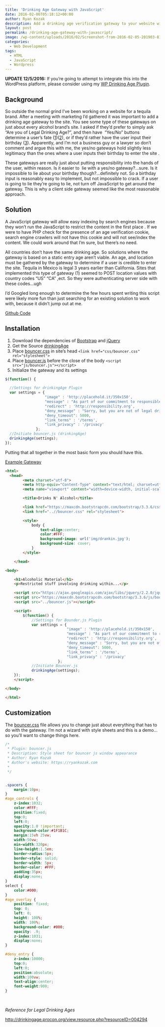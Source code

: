 ```yaml
---
title: 'Drinking Age Gateway with JavaScript'
date: 2016-02-06T05:18:12+00:00
author: Ryan Kozak
description: Add a drinking age verification gateway to your website with JavaScript. Drinking age is determined by visitors actual location.
layout: post
permalink: /drinking-age-gateway-with-javascript/
image: /wp-content/uploads/2016/02/Screenshot-from-2016-02-05-201903-811x510.png
categories:
  - Web Development
tags:
  - HTML
  - JavaScript
  - Wordpress
---
```

**UPDATE 12/5/2016:**
  If you&#8217;re going to attempt to integrate this into the WordPress platform, please consider using my <a href="https://wordpress.org/plugins/wp-drinking-age/" target="_blank">WP Drinking Age Plugin</a>.

## Background

So outside the normal grind I&#8217;ve been working on a website for a tequila brand. After a meeting with marketing I&#8217;d gathered it was important to add a drinking age gateway to the site. You see some type of these gateways on just about every alcohol brand&#8217;s site. I asked if they&#8217;d prefer to simply ask &#8220;Are you of Legal Drinking Age?&#8221;, and then have  &#8220;Yes/No&#8221; buttons determine a user&#8217;s fate (<a href="http://cuervo.com/" target="_blank">1</a>)(<a href="http://www.1800tequila.com/product/silver/" target="_blank">2</a>), or if they&#8217;d rather have the user input their birthday (<a href="http://www.patrontequila.com/age-gate/age-gate.html?origin=%2F&flc=homepage&fln=Post_Homepage_Patron" target="_blank">3</a>). Apparently, and I&#8217;m not a business guy or a lawyer so don&#8217;t comment and argue this with me, the yes/no gateways hold slightly less legitimacy than the ones where a user inputs their birthday to enter the site .

These gateways are really just about putting responsibility into the hands of the user, within reason. Is it easier to  lie with a yes/no gateway?&#8230;sure. Is it impossible to lie about your birthday though?&#8230;definitely not. So a birthday input is reasonably easy to implement, but not impossible to crack. If a user is going to lie they&#8217;re going to lie, not turn off JavaScript to get around the gateway. This is why a client side gateway seemed like the most reasonable approach.

## Solution

A JavaScript gateway will allow easy indexing by search engines because they won&#8217;t run the JavaScript to restrict the content in the first place . If we were to have PHP check for the presence of an age verification cookie,  search engine crawlers will not have this cookie and will not see/index the content. We could work around that I&#8217;m sure, but there&#8217;s no need.

All countries don&#8217;t have the same drinking age. So solutions where the gateway is based on a static entry age aren&#8217;t viable. An age, and location must be gathered by the gateway to determine if a user is credible to enter the site. Tequila in Mexico is legal 3 years earlier than California. Sites that implemented this type of gateway (1) seemed to POST location values with country codes &#8220;US&#8221; &#8220;CA&#8221; ,ect. So they were authenticating server side with these codes&#8230;ugh

I&#8217;d Googled long enough to determine the few hours spent writing this script were likely more fun than just searching for an existing solution to work with, because it didn&#8217;t jump out at me.

<a href="https://github.com/d0n601/drinkingAge" target="_blank">Github Code</a>

## Installation

  1. Download the dependencies of <a href="http://getbootstrap.com/getting-started/" target="_blank">Bootstrap</a> and <a href="https://jquery.com/download/" target="_blank">jQuery</a>
  2. Get the Source <a href="https://github.com/d0n601/drinkingAge/archive/master.zip" target="_blank">drinkingAge</a>
  3. Place <a href="https://raw.githubusercontent.com/d0n601/drinkingAge/master/bouncer.css" target="_blank">bouncer.css</a> in site&#8217;s head `<link href="css/bouncer.css" rel="stylesheet">`
  4. Place <a href="https://raw.githubusercontent.com/d0n601/drinkingAge/master/bouncer.js" target="_blank">bouncer.js</a> before the close of the body `<script src="js/bouncer.js"></script>`
  5. Initialize the gateway and its settings

  ```javascript
  $(function() {

    //Settings for drinkingAge Plugin
    var settings = {
                    "image" : 'http://placehold.it/350x150',
                    "message" : "As part of our commitment to responsible drinking, we just need to check that you're of legal drinking age.",
                    "redirect" : 'http://responsibility.org',
                    "deny_message" : "Sorry, but you are not of legal drinking age.<br>You'll be redirected soon...",
                    "deny_timeout": 5000,
                    "link_terms" : '/terms',
                    "link_privacy" : '/privacy'
                };
    //Initiate bouncer.js (drinkingAge)
    drinkingAge(settings);
});
  ```

Putting that all together in the most basic form you should have this.

<a href="https://rawgit.com/d0n601/drinkingAge/master/example/index.html" target="_blank">Example Gateway</a>

```html
<html>
  <head>
        <meta charset="utf-8">
        <meta http-equiv="Content-Type" context="text/html; charset=utf-8">
        <meta name="viewport" content="width=device-width, initial-scale=1.0, maximum-scale=1.0, user-scalable=no">

        <title>Drinks N' Alcohol</title>

        <link href="https://maxcdn.bootstrapcdn.com/bootstrap/3.3.6/css/bootstrap.min.css" rel="stylesheet">
        <link href="..//bouncer.css" rel="stylesheet">

        <style>
            body {
                text-align:center;
                color:#FFF;
                background-image: url('img/drankin.jpg');
                background-size: cover;
            }
        </style>

    </head>

<body>

    <h1>Alcoholic Material</h1>
    <p>Restricted stuff involving drinking within...</p>

    <script src="https://ajax.googleapis.com/ajax/libs/jquery/2.2.0/jquery.min.js"></script>
    <script src="https://maxcdn.bootstrapcdn.com/bootstrap/3.3.6/js/bootstrap.min.js"></script>
    <script src="../bouncer.js"></script>

    <script>
        $(function() {
            //Settings for Bounder.js Plugin
            var settings = {
                            "image" : 'http://placehold.it/350x150',
                            "message" : "As part of our commitment to responsible drinking, we just need to check that you're of legal drinking age.",
                            "redirect" : 'http://responsibility.org',
                            "deny_message" : "Sorry, but you are not of legal drinking age.<br>You'll be redirected soon...",
                            "deny_timeout": 5000,
                            "link_terms" : '/terms',
                            "link_privacy" : '/privacy'
                        };
            //Initiate Bouncer.js
            drinkingAge(settings);
    });
    </script>

</body>

</html>
```


## Customization

The <a href="https://github.com/d0n601/drinkingAge/blob/master/bouncer.css" target="_blank">bouncer.css</a> file allows you to change just about everything that has to do with the gateway. I&#8217;m not a wizard with style sheets and this is a demo&#8230;so you&#8217;ll want to change things here.


```css
/*
 * Plugin: bouncer.js
 * Description: Style sheet for bouncer js window appearance
 * Author: Ryan Kozak
 * Author's website: https://ryankozak.com
 *
 */


.spacers {
    margin:10px;
}
#age_controls {
    z-index:1032;
    color:#FFF;
    position:fixed;
    top:0;
    left:0;
    opacity:1.0 !important;
    background-color:#1F1B1C;
    margin:15vh 25vw;
    width:50vw;
    min-width:320px;
    line-height:1.5em;
    border-radius:5px;
    border-style: solid;
    border-width: 5px;
    border-color: #FFF;
    padding:35px;
    display:none;
}
select {
    color:#000;
}
#age_overlay {
    position: fixed;
    top: 0;
    left: 0;
    height: 100%;
    width: 100%;
    background-color: #000;
    opacity: .9;
    z-index:1031;
    display:none;
}

#deny_entry {
    z-index:10000;
    top:0;
    left:0;
    position:absolute;
    width:100vw;
    text-align:center;
    font-weight:900;
}
```


&nbsp;

_Reference for Legal Drinking Ages_

<a href="http://drinkingage.procon.org/view.resource.php?resourceID=004294" target="_blank">http://drinkingage.procon.org/view.resource.php?resourceID=004294</a>

&nbsp;
